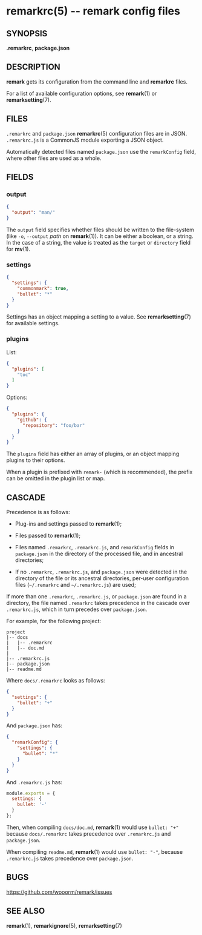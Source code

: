 # remarkrc(5) -- remark config files

## SYNOPSIS

**.remarkrc**, **package.json**

## DESCRIPTION

**remark** gets its configuration from the command line and **remarkrc** files.

For a list of available configuration options, see **remark**(1) or
**remarksetting**(7).

## FILES

`.remarkrc` and `package.json` **remarkrc**(5) configuration files
are in JSON.  `.remarkrc.js` is a CommonJS module exporting a JSON
object.

Automatically detected files named `package.json` use the `remarkConfig`
field, where other files are used as a whole.

## FIELDS

### output

```json
{
  "output": "man/"
}
```

The `output` field specifies whether files should be written to the
file-system (like `-o`, `--output` _path_ on **remark**(1)). It can
be either a boolean, or a string. In the case of a string, the value is
treated as the `target` or `directory` field for **mv**(1).

### settings

```json
{
  "settings": {
    "commonmark": true,
    "bullet": "*"
  }
}
```

Settings has an object mapping a setting to a value.
See **remarksetting**(7) for available settings.

### plugins

List:

```json
{
  "plugins": [
    "toc"
  ]
}
```

Options:

```json
{
  "plugins": {
    "github": {
      "repository": "foo/bar"
    }
  }
}
```

The `plugins` field has either an array of plugins, or an object mapping
plugins to their options.

When a plugin is prefixed with `remark-` (which is recommended), the prefix
can be omitted in the plugin list or map.

## CASCADE

Precedence is as follows:

*   Plug-ins and settings passed to **remark**(1);

*   Files passed to **remark**(1);

*   Files named `.remarkrc`, `.remarkrc.js`, and `remarkConfig` fields
    in `package.json` in the directory of the processed file, and in
    ancestral directories;

*   If no `.remarkrc`, `.remarkrc.js`, and `package.json` were detected
    in the directory of the file or its ancestral directories, per-user
    configuration files (`~/.remarkrc` and `~/.remarkrc.js`) are used;

If more than one `.remarkrc`, `.remarkrc.js`, or `package.json` are
found in a directory, the file named `.remarkrc` takes precedence in the
cascade over `.remarkrc.js`, which in turn precedes over `package.json`.

For example, for the following project:

```text
project
|-- docs
|   |-- .remarkrc
|   |-- doc.md
|
|-- .remarkrc.js
|-- package.json
|-- readme.md
```

Where `docs/.remarkrc` looks as follows:

```json
{
  "settings": {
    "bullet": "+"
  }
}
```

And `package.json` has:

```json
{
  "remarkConfig": {
    "settings": {
      "bullet": "*"
    }
  }
}
```

And `.remarkrc.js` has:

```js
module.exports = {
  settings: {
    bullet: '-'
  }
};
```

Then, when compiling `docs/doc.md`, **remark**(1) would use `bullet: "+"`
because `docs/.remarkrc` takes precedence over `.remarkrc.js` and
`package.json`.

When compiling `readme.md`, **remark**(1) would use `bullet: "-"`, because
`.remarkrc.js` takes precedence over `package.json`.

## BUGS

<https://github.com/wooorm/remark/issues>

## SEE ALSO

**remark**(1), **remarkignore**(5), **remarksetting**(7)
